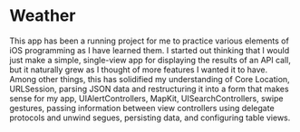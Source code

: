 # Weather

This app has been a running project for me to practice various elements of iOS programming as I have learned them. I started out thinking that I would just make a simple, single-view app for displaying the results of an API call, but it naturally grew
as I thought of more features I wanted it to have.
Among other things, this has solidified my understanding of Core Location, URLSession, parsing JSON data and restructuring it
into a form that makes sense for my app, UIAlertControllers, MapKit, UISearchControllers, swipe gestures, passing information between view controllers using delegate protocols and unwind segues, persisting data, and configuring table views.
